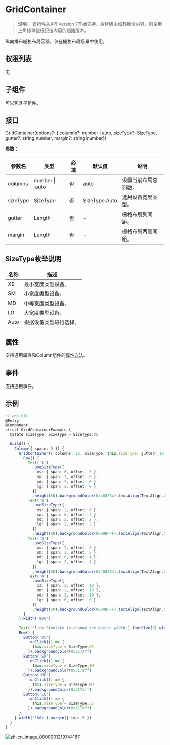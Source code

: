 # GridContainer

>  **说明：**
>  该组件从API Version 7开始支持。后续版本如有新增内容，则采用上角标单独标记该内容的起始版本。


纵向排布栅格布局容器，仅在栅格布局场景中使用。


## 权限列表

无


## 子组件

可以包含子组件。


## 接口

GridContainer(options?: { columns?: number | auto, sizeType?: SizeType, gutter?: string|number, margin?: string|number})

**参数：**

| 参数名   | 类型                     | 必填 | 默认值        | 说明                 |
| -------- | ------------------------ | ---- | ------------- | -------------------- |
| columns  | number&nbsp;\|&nbsp;auto | 否   | auto          | 设置当前布局总列数。 |
| sizeType | SizeType                 | 否   | SizeType.Auto | 选用设备宽度类型。   |
| gutter   | Length                   | 否   | -             | 栅格布局列间距。     |
| margin   | Length                   | 否   | -             | 栅格布局两侧间距。   |

## SizeType枚举说明

| 名称   | 描述          |
| ---- | ----------- |
| XS   | 最小宽度类型设备。   |
| SM   | 小宽度类型设备。    |
| MD   | 中等宽度类型设备。   |
| LG   | 大宽度类型设备。    |
| Auto | 根据设备类型进行选择。 |

## 属性

支持通用属性和Column组件的[属性方法](ts-container-column.md#属性)。


## 事件

支持通用事件。


## 示例

```ts
// xxx.ets
@Entry
@Component
struct GridContainerExample {
  @State sizeType: SizeType = SizeType.XS

  build() {
    Column({ space: 5 }) {
      GridContainer({ columns: 12, sizeType: this.sizeType, gutter: 10, margin: 20 }) {
        Row() {
          Text('1')
            .useSizeType({
              xs: { span: 6, offset: 0 },
              sm: { span: 2, offset: 0 },
              md: { span: 2, offset: 0 },
              lg: { span: 2, offset: 0 }
            })
            .height(50).backgroundColor(0x4682B4).textAlign(TextAlign.Center)
          Text('2')
            .useSizeType({
              xs: { span: 2, offset: 6 },
              sm: { span: 6, offset: 2 },
              md: { span: 2, offset: 2 },
              lg: { span: 2, offset: 2 }
            })
            .height(50).backgroundColor(0x00BFFF).textAlign(TextAlign.Center)
          Text('3')
            .useSizeType({
              xs: { span: 2, offset: 8 },
              sm: { span: 2, offset: 8 },
              md: { span: 6, offset: 4 },
              lg: { span: 2, offset: 4 }
            })
            .height(50).backgroundColor(0x4682B4).textAlign(TextAlign.Center)
          Text('4')
            .useSizeType({
              xs: { span: 2, offset: 10 },
              sm: { span: 2, offset: 10 },
              md: { span: 2, offset: 10 },
              lg: { span: 6, offset: 6 }
            })
            .height(50).backgroundColor(0x00BFFF).textAlign(TextAlign.Center)
        }
      }.width('90%')

      Text('Click Simulate to change the device width').fontSize(9).width('90%').fontColor(0xCCCCCC)
      Row() {
        Button('XS')
          .onClick(() => {
            this.sizeType = SizeType.XS
          }).backgroundColor(0x317aff)
        Button('SM')
          .onClick(() => {
            this.sizeType = SizeType.SM
          }).backgroundColor(0x317aff)
        Button('MD')
          .onClick(() => {
            this.sizeType = SizeType.MD
          }).backgroundColor(0x317aff)
        Button('LG')
          .onClick(() => {
            this.sizeType = SizeType.LG
          }).backgroundColor(0x317aff)
      }
    }.width('100%').margin({ top: 5 })
  }
}
```

![zh-cn_image_0000001219744187](figures/zh-cn_image_0000001219744187.gif)
